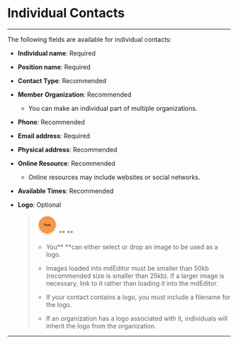 # Individual Contacts

---

The following fields are available for individual contacts:

* **Individual name**: Required
* **Position name**: Required
* **Contact Type**: Recommended
* **Member Organization**: Recommended
  * You can make an individual part of multiple organizations.
* **Phone**: Recommended
* **Email address**: Required
* **Physical address**: Recommended
* **Online Resource**: Recommended
  * Online resources may include websites or social networks.
* **Available Times**: Recommended
* **Logo**: Optional

  > ![](/assets/note_small.png)** **
  >
  > * You** **can either select or drop an image to be used as a logo.
  >
  > * Images loaded into mdEditor must be smaller than 50kb \(recommended size is smaller than 25kb\). If a larger image is necessary, link to it rather than loading it into the mdEditor.
  >
  > * If your contact contains a logo, you must include a filename for the logo.
  >
  > * If an organization has a logo associated with it, individuals will inherit the logo from the organization.

---



